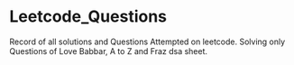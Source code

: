 # Leetcode_Questions
Record of all solutions and Questions Attempted on leetcode.
Solving only Questions of Love Babbar, A to Z and  Fraz dsa sheet.   
 
  
